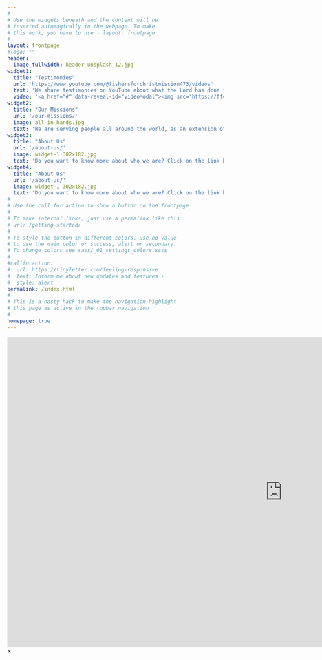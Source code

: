 ```yaml
---
#
# Use the widgets beneath and the content will be
# inserted automagically in the webpage. To make
# this work, you have to use › layout: frontpage
#
layout: frontpage
#logo: ""
header:
  image_fullwidth: header_unsplash_12.jpg
widget1:
  title: "Testimonies"
  url: 'https://www.youtube.com/@fishersforchristmission473/videos'
  text: 'We share testimonies on YouTube about what the Lord has done in the lives of other people. Feel free to check out our channel to get a taste of what the Lord has done'
  video: '<a href="#" data-reveal-id="videoModal"><img src="https://ffchristmissions.github.io/images/Cross.png" width="302" height="182" alt=""/></a>'
widget2:
  title: "Our Missions"
  url: '/our-missions/'
  image: all-in-hands.jpg
  text: 'We are serving people all around the world, as an extension of the love of God to all people. Have a look on our Missions page to learn more about what the Lord is doing in lives of other people'
widget3:
  title: "About Us"
  url: '/about-us/'
  image: widget-1-302x182.jpg
  text: 'Do you want to know more about who we are? Click on the link below to find out more'
widget4:
  title: "About Us"
  url: '/about-us/'
  image: widget-1-302x182.jpg
  text: 'Do you want to know more about who we are? Click on the link below to find out more'
#
# Use the call for action to show a button on the frontpage
#
# To make internal links, just use a permalink like this
# url: /getting-started/
#
# To style the button in different colors, use no value
# to use the main color or success, alert or secondary.
# To change colors see sass/_01_settings_colors.scss
#
#callforaction:
#  url: https://tinyletter.com/feeling-responsive
#  text: Inform me about new updates and features ›
#  style: alert
permalink: /index.html
#
# This is a nasty hack to make the navigation highlight
# this page as active in the topbar navigation
#
homepage: true
---
```


<div id="videoModal" class="reveal-modal large" data-reveal="">
  <div class="flex-video widescreen vimeo" style="display: block;">
    <iframe width="1280" height="720" src="https://www.youtube.com/embed/dz_J4hJCyTc" frameborder="0" allowfullscreen></iframe>
  </div>
  <a class="close-reveal-modal">&#215;</a>
</div>
